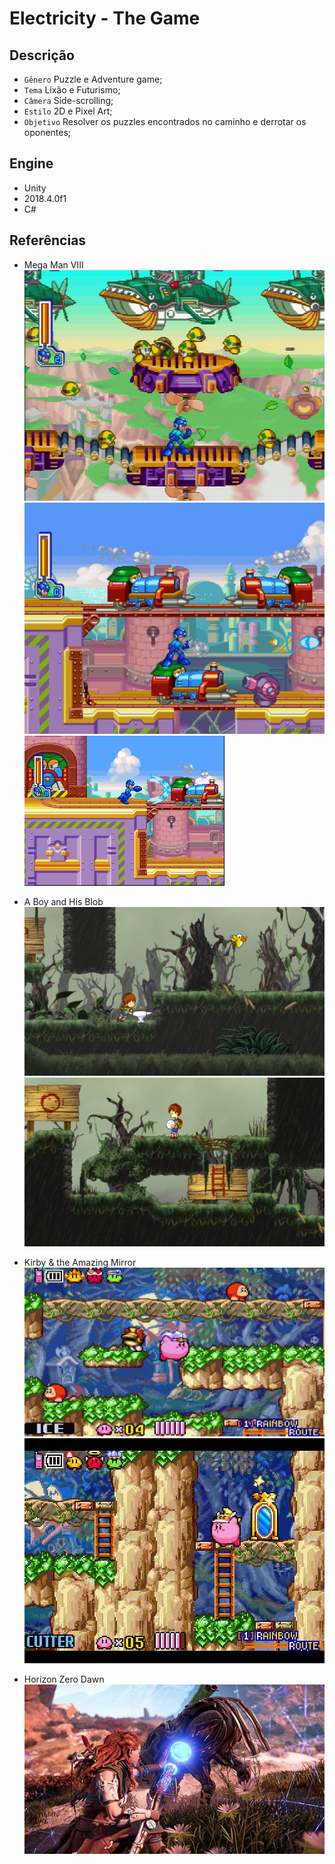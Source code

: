 # Electricity - The Game

## Descrição
- `Gênero` Puzzle e Adventure game;
- `Tema` Lixão e Futurismo;
- `Câmera` Side-scrolling;
- `Estilo` 2D e Pixel Art;
- `Objetivo` Resolver os puzzles encontrados no caminho e derrotar os oponentes;

## Engine
- Unity 
- 2018.4.0f1
- C#

## Referências

- Mega Man VIII
![Image](screenshot/referencias/Mega-Man-VIII-2.png)
![Image](screenshot/referencias/Mega-Man-VIII-1.jpg)
![Image](screenshot/referencias/Mega-Man-VIII-3.gif)

- A Boy and His Blob
![Image](screenshot/referencias/A-Boy-and-His-Blob-1.jpg)
![Image](screenshot/referencias/A-Boy-and-His-Blob-2.jpg)

- Kirby & the Amazing Mirror
![Image](screenshot/referencias/Kirby-&-the-Amazing-Mirror-1.jpg)
![Image](screenshot/referencias/Kirby-&-the-Amazing-Mirror-2.jpg)

- Horizon Zero Dawn<br>
![Image](screenshot/referencias/Horizon-Zero-Dawn-1.jpg)
